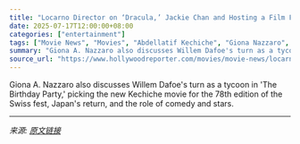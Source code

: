 ```yaml
---
title: "Locarno Director on ‘Dracula,’ Jackie Chan and Hosting a Film Festival with the World “in Flames”"
date: 2025-07-17T12:00:00+08:00
categories: ["entertainment"]
tags: ["Movie News", "Movies", "Abdellatif Kechiche", "Giona Nazzaro", "international", "Locarno Film Festival", "Radu Jude"]
summary: "Giona A. Nazzaro also discusses Willem Dafoe's turn as a tycoon in 'The Birthday Party,' picking the new Kechiche movie for the 78th edition of the Swiss fest, Japan's return, and the role of comedy a"
source_url: "https://www.hollywoodreporter.com/movies/movie-news/locarno-2025-preview-interview-film-nazzaro-dracula-israel-1236313076/"
---
```


Giona A. Nazzaro also discusses Willem Dafoe's turn as a tycoon in 'The Birthday Party,' picking the new Kechiche movie for the 78th edition of the Swiss fest, Japan's return, and the role of comedy and stars.

---

*来源: [原文链接](https://www.hollywoodreporter.com/movies/movie-news/locarno-2025-preview-interview-film-nazzaro-dracula-israel-1236313076/)*
